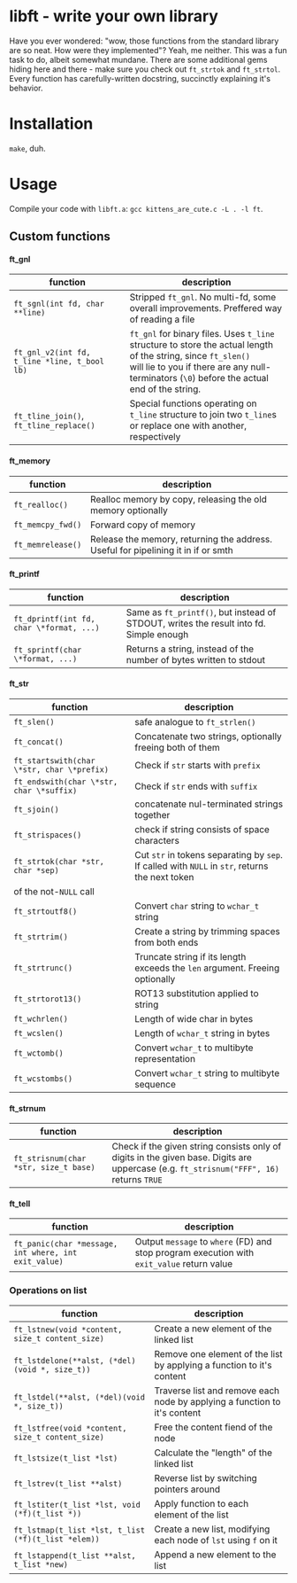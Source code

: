 # libft - write your own library

Have you ever wondered: "wow, those functions from the standard library are so neat. How were they implemented"?
Yeah, me neither. This was a fun task to do, albeit somewhat mundane.
There are some additional gems hiding here and there - make sure you check out `ft_strtok` and `ft_strtol`.
Every function has carefully-written docstring, succinctly explaining it's behavior.

# Installation

`make`, duh.

# Usage

Compile your code with `libft.a`: `gcc kittens_are_cute.c -L . -l ft`.

## Custom functions

#### ft_gnl
|        function                                  |                  description                                              |
|--------------------------------------------------|---------------------------------------------------------------------------|
| `ft_sgnl(int fd, char **line)`               | Stripped `ft_gnl`. No multi-fd, some overall improvements. Preffered way of reading a file   |
| `ft_gnl_v2(int fd, t_line *line, t_bool lb)` | `ft_gnl` for binary files. Uses `t_line` structure to store the actual length of the string, since `ft_slen()` <br /> will lie to you if there are any null-terminators (`\0`) before the actual end of the string. |
| `ft_tline_join()`, `ft_tline_replace()` | Special functions operating on `t_line` structure to join two `t_line`s or replace one with another, respectively |

#### ft_memory
|        function                                  |                  description                                              |
|--------------------------------------------------|---------------------------------------------------------------------------|
| `ft_realloc()`                                   | Realloc memory by copy, releasing the old memory optionally               |
| `ft_memcpy_fwd()`                                | Forward copy of memory   |
| `ft_memrelease()`                                | Release the memory, returning the address. Useful for pipelining it in if or smth |

#### ft_printf
|        function                                  |                  description                                              |
|--------------------------------------------------|---------------------------------------------------------------------------|
| `ft_dprintf(int fd, char \*format, ...)`         | Same as `ft_printf()`, but instead of STDOUT, writes the result into fd. Simple enough |
| `ft_sprintf(char \*format, ...)`                 | Returns a string, instead of the number of bytes written to stdout |

#### ft_str
|        function                                  |                  description                                              |
|--------------------------------------------------|---------------------------------------------------------------------------|
| `ft_slen()`    | safe analogue to `ft_strlen()`             |
| `ft_concat()`                                    | Concatenate two strings, optionally freeing both of them                   |
| `ft_startswith(char \*str, char \*prefix)`         | Check if `str` starts with `prefix`                                          |
| `ft_endswith(char \*str, char \*suffix)`         | Check if `str` ends with `suffix`                                          |
| `ft_sjoin()`   | concatenate nul-terminated strings together |
| `ft_strispaces()` | check if string consists of space characters |
| `ft_strtok(char *str, char *sep)`                | Cut `str` in tokens separating by `sep`. If called with `NULL` in `str`, returns the next token <br />
of the not-`NULL` call |
| `ft_strtoutf8()`  | Convert `char` string to `wchar_t` string |
| `ft_strtrim()`    | Create a string by trimming spaces from both ends |
| `ft_strtrunc()`   | Truncate string if its length exceeds the `len` argument. Freeing optionally |
| `ft_strtorot13()` | ROT13 substitution applied to string |
| `ft_wchrlen()`    | Length of wide char in bytes |
| `ft_wcslen()`     | Length of `wchar_t` string in bytes |
| `ft_wctomb()`     | Convert `wchar_t` to multibyte representation |
| `ft_wcstombs()`   | Convert `wchar_t` string to multibyte sequence |

#### ft_strnum
|        function                                  |                  description                                              |
|--------------------------------------------------|---------------------------------------------------------------------------|
| `ft_strisnum(char *str, size_t base)`            | Check if the given string consists only of digits in the given base. Digits are uppercase (e.g. `ft_strisnum("FFF", 16)` returns `TRUE` |

#### ft_tell
|        function                                  |                  description                                              |
|--------------------------------------------------|---------------------------------------------------------------------------|
| `ft_panic(char *message, int where, int exit_value)` | Output `message` to `where` (FD) and stop program execution with `exit_value` return value |

### Operations on list

|        function                                  |                  description                                              |
|--------------------------------------------------|---------------------------------------------------------------------------|
| `ft_lstnew(void *content, size_t content_size)`  | Create a new element of the linked list                                   |
| `ft_lstdelone(**alst, (*del)(void *, size_t))`   | Remove one element of the list by applying a function to it's content     |
| `ft_lstdel(**alst, (*del)(void *, size_t))`      | Traverse list and remove each node by applying a function to it's content |
| `ft_lstfree(void *content, size_t content_size)` |Free the content fiend of the node                                         |
| `ft_lstsize(t_list *lst) `                       |Calculate the "length" of the linked list                                  |
| `ft_lstrev(t_list **alst)`                       |Reverse list by switching pointers around                                  |
| `ft_lstiter(t_list *lst, void (*f)(t_list *)) `  |Apply function to each element of the list                                 |
| `ft_lstmap(t_list *lst, t_list (*f)(t_list *elem))` |Create a new list, modifying each node of `lst` using `f` on it         |
| `ft_lstappend(t_list **alst, t_list *new)`       |Append a new element to the list                                           |

